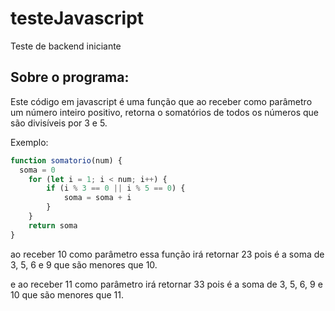 # testeJavascript
Teste de backend iniciante

## Sobre o programa:
Este código em javascript é uma função que ao receber como parâmetro um número inteiro positivo, retorna o somatórios
de todos os números que são divisíveis por 3 e 5.

Exemplo:
```javascript
function somatorio(num) {
  soma = 0
    for (let i = 1; i < num; i++) {
        if (i % 3 == 0 || i % 5 == 0) {
            soma = soma + i
        }
    }
    return soma
}
```
ao receber 10 como parâmetro essa função irá retornar 23 pois é a soma de 3, 5, 6 e
9 que são menores que 10.

e ao receber 11 como parâmetro irá retornar 33 pois é a soma de 3, 5, 6, 9
e 10 que são menores que 11.
